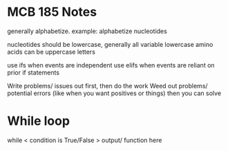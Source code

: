MCB 185 Notes
====================

generally alphabetize. example: alphabetize nucleotides

nucleotides should be lowercase, generally all variable lowercase
amino acids can be uppercase letters

use ifs when events are independent 
use elifs when events are reliant on prior if statements

Write problems/ issues out first, then do the work
Weed out problems/ potential errors (like when you want positives or things)
then you can solve 

# While loop
while < condition is True/False >
	output/ function here